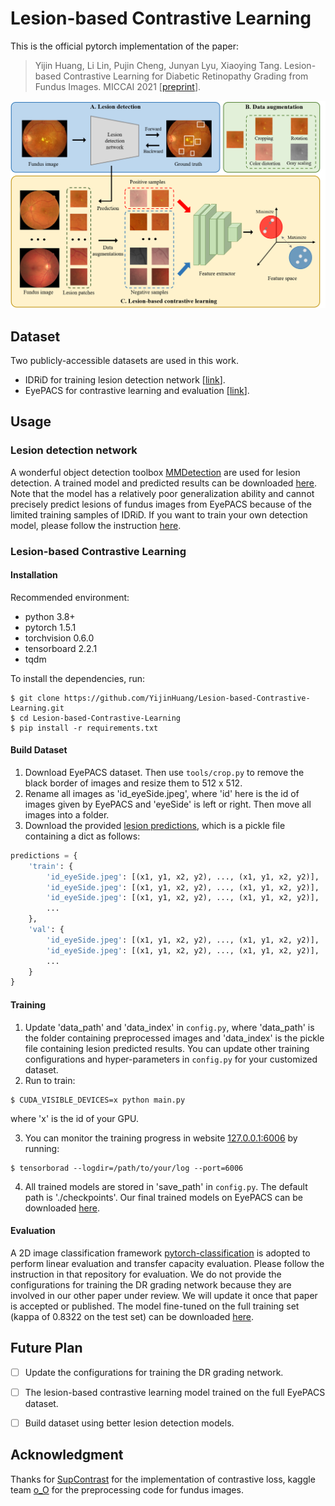 # Lesion-based Contrastive Learning

This is the official pytorch implementation of the paper:

> Yijin Huang, Li Lin, Pujin Cheng, Junyan Lyu, Xiaoying Tang. Lesion-based Contrastive Learning for Diabetic Retinopathy Grading from Fundus Images. MICCAI 2021 [[preprint](https://arxiv.org/abs/2107.08274)].

![](./imgs/framework.png)



## Dataset

Two publicly-accessible datasets are used in this work.

- IDRiD for training lesion detection network [[link](https://idrid.grand-challenge.org)].
- EyePACS for contrastive learning and evaluation [[link](https://www.kaggle.com/c/diabetic-retinopathy-detection/data)].



## Usage

### Lesion detection network

A wonderful object detection toolbox [MMDetection](https://github.com/open-mmlab/mmdetection) are used for lesion detection. A trained model and predicted results can be downloaded [here](https://github.com/YijinHuang/Lesion-based-Contrastive-Learning/releases/tag/v1.0). Note that the model has a relatively poor generalization ability and cannot precisely predict lesions of fundus images from EyePACS because of the limited training samples of IDRiD. If you want to train your own detection model, please follow the instruction [here](./detection/README.md).



### Lesion-based Contrastive Learning

#### Installation

Recommended environment:

- python 3.8+
- pytorch 1.5.1
- torchvision 0.6.0
- tensorboard 2.2.1
- tqdm

To install the dependencies, run:

```shell
$ git clone https://github.com/YijinHuang/Lesion-based-Contrastive-Learning.git
$ cd Lesion-based-Contrastive-Learning
$ pip install -r requirements.txt
```

#### Build Dataset

1. Download EyePACS dataset. Then use `tools/crop.py` to remove the black border of images and resize them to 512 x 512.
2. Rename all images as 'id_eyeSide.jpeg', where 'id' here is the id of images given by EyePACS and 'eyeSide' is left or right. Then move all images into a folder.
3. Download the provided [lesion predictions](https://github.com/YijinHuang/Lesion-based-Contrastive-Learning/releases/tag/v1.0), which is a pickle file containing a dict as follows:

```python
predictions = {
    'train': {
        'id_eyeSide.jpeg': [(x1, y1, x2, y2), ..., (x1, y1, x2, y2)],
        'id_eyeSide.jpeg': [(x1, y1, x2, y2), ..., (x1, y1, x2, y2)],
        'id_eyeSide.jpeg': [(x1, y1, x2, y2), ..., (x1, y1, x2, y2)],
        ...
    },
    'val': {
        'id_eyeSide.jpeg': [(x1, y1, x2, y2), ..., (x1, y1, x2, y2)],
        'id_eyeSide.jpeg': [(x1, y1, x2, y2), ..., (x1, y1, x2, y2)],
        ...
    }
}
```

#### Training

1. Update 'data_path' and 'data_index' in `config.py`, where 'data_path' is the folder containing preprocessed images and 'data_index' is the pickle file containing lesion predicted results. You can update other training configurations and hyper-parameters in `config.py` for your customized dataset.
2. Run to train:

```shell
$ CUDA_VISIBLE_DEVICES=x python main.py
```

where 'x' is the id of your GPU. 

3. You can monitor the training progress in website [127.0.0.1:6006](127.0.0.1:6006) by running:

```shell
$ tensorborad --logdir=/path/to/your/log --port=6006
```

4. All trained models are stored in 'save_path' in `config.py`. The default path is './checkpoints'. Our final trained models on EyePACS can be downloaded [here](https://github.com/YijinHuang/Lesion-based-Contrastive-Learning/releases/tag/v1.0).

#### Evaluation

A 2D image classification framework [pytorch-classification](https://github.com/YijinHuang/pytorch-classification) is adopted to perform linear evaluation and transfer capacity evaluation. Please follow the instruction in that repository for evaluation. We do not provide the configurations for training the DR grading network because they are involved in our other paper under review. We will update it once that paper is accepted or published. The model fine-tuned on the full training set (kappa of 0.8322 on the test set) can be downloaded [here](https://github.com/YijinHuang/Lesion-based-Contrastive-Learning/releases/tag/v1.0).



## Future Plan

- [ ] Update the configurations for training the DR grading network.
- [ ] The lesion-based contrastive learning model trained on the full EyePACS dataset.
- [ ] Build dataset using better lesion detection models.



## Acknowledgment

Thanks for [SupContrast](https://github.com/HobbitLong/SupContrast) for the implementation of contrastive loss, kaggle team [o_O](https://github.com/sveitser/kaggle_diabetic) for the preprocessing code for fundus images.